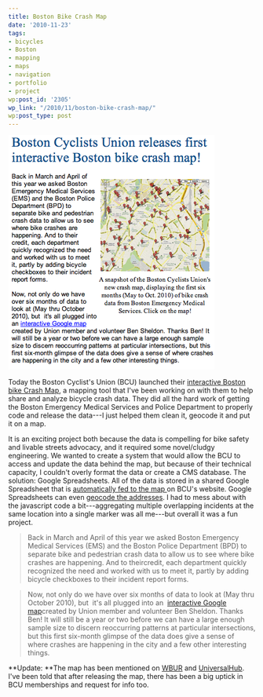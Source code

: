 ```yaml
---
title: Boston Bike Crash Map
date: '2010-11-23'
tags:
- bicycles
- Boston
- mapping
- maps
- navigation
- portfolio
- project
wp:post_id: '2305'
wp_link: "/2010/11/boston-bike-crash-map/"
wp:post_type: post
---
```


[ ![](2010-11-23-Boston-Bike-Crash-Map/bcu-crashmap.png "bcu-crashmap") ](2010-11-23-Boston-Bike-Crash-Map/bcu-crashmap.png)

Today the Boston Cyclist's Union (BCU) launched their [interactive Boston bike Crash Map](http://bostoncyclistsunion.org/resources/crash-map/), a mapping tool that I've been working on with them to help share and analyze bicycle crash data. They did all the hard work of getting the Boston Emergency Medical Services and Police Department to properly code and release the data---I just helped them clean it, geocode it and put it on a map.

It is an exciting project both because the data is compelling for bike safety and livable streets advocacy, and it required some novel/cludgy engineering. We wanted to create a system that would allow the BCU to access and update the data behind the map, but because of their technical capacity, I couldn't overly format the data or create a CMS database. The solution: Google Spreadsheets. All of the data is stored in a shared Google Spreadsheet that is [automatically fed to the map ](http://gmaps-samples.googlecode.com/svn/trunk/spreadsheetsmapwizard/makecustommap.htm)on BCU's website. Google Spreadsheets can even [geocode the addresses](http://apitricks.blogspot.com/2008/10/geocoding-by-google-spreadsheets.html). I had to mess about with the javascript code a bit---aggregating multiple overlapping incidents at the same location into a single marker was all me---but overall it was a fun project.

> Back in March and April of this year we asked Boston Emergency Medical Services (EMS) and the Boston Police Department (BPD) to separate bike and pedestrian crash data to allow us to see where bike crashes are happening. And to theircredit, each department quickly recognized the need and worked with us to meet it, partly by adding bicycle checkboxes to their incident report forms.

>

> Now, not only do we have over six months of data to look at (May thru October 2010), but  it's all plugged into an  [interactive Google map](http://r20.rs6.net/tn.jsp?llr=wpangcdab&et=1103945671173&s=339&e=001wIWbcramWbVCUaA2ne6YH-bCGRpo6WHNa5-ujQcQjMJ7tyjo8dy_VmeXKB8mzWxuGypUF3glNTGPnb_M5N4xUAC7NV2tGaMRYMXifmMlpFxQhX-7doYuKX2VFTcai94WuRhF8Yb7w0MwHz08kAhhONNLvoPuosDn)created by Union member and volunteer Ben Sheldon. Thanks Ben! It will still be a year or two before we can have a large enough sample size to discern reoccurring patterns at particular intersections, but this first six-month glimpse of the data does give a sense of where crashes are happening in the city and a few other interesting things.

**Update: **The map has been mentioned on [WBUR](http://www.wbur.org/2010/11/29/bike-crash-map) and [UniversalHub](http://www.universalhub.com/2010/thats-lot-crashes). I've been told that after releasing the map, there has been a big uptick in BCU memberships and request for info too.
